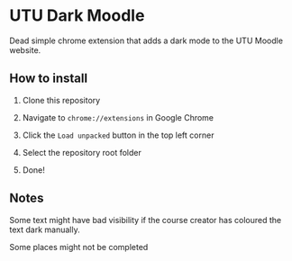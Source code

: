 # UTU Dark Moodle

Dead simple chrome extension that adds a dark mode to the UTU Moodle website.

## How to install

1. Clone this repository

2. Navigate to `chrome://extensions` in Google Chrome

3. Click the `Load unpacked` button in the top left corner

4. Select the repository root folder

5. Done!

## Notes

Some text might have bad visibility if the course creator has coloured the text dark manually.

Some places might not be completed
